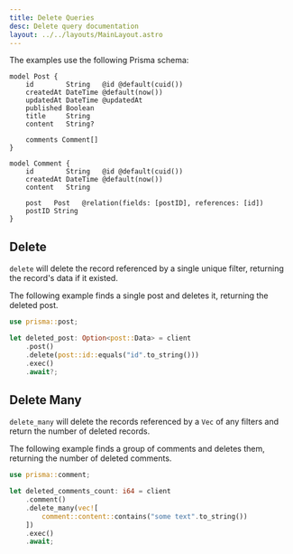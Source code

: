 ```yaml
---
title: Delete Queries
desc: Delete query documentation
layout: ../../layouts/MainLayout.astro
---
```


The examples use the following Prisma schema:

```prisma
model Post {
    id        String   @id @default(cuid())
    createdAt DateTime @default(now())
    updatedAt DateTime @updatedAt
    published Boolean
    title     String
    content   String?

    comments Comment[]
}

model Comment {
    id        String   @id @default(cuid())
    createdAt DateTime @default(now())
    content   String

    post   Post   @relation(fields: [postID], references: [id])
    postID String
}
```

## Delete

`delete` will delete the record referenced by a single unique filter,
returning the record's data if it existed.

The following example finds a single post and deletes it, returning the deleted post.

```rust
use prisma::post;

let deleted_post: Option<post::Data> = client
    .post()
    .delete(post::id::equals("id".to_string()))
    .exec()
    .await?;
```

## Delete Many

`delete_many` will delete the records referenced by a `Vec` of any filters and return the number of deleted records.

The following example finds a group of comments and deletes them, returning the number of deleted comments.

```rust
use prisma::comment;

let deleted_comments_count: i64 = client
    .comment()
    .delete_many(vec![
        comment::content::contains("some text".to_string())
    ])
    .exec()
    .await;
```
